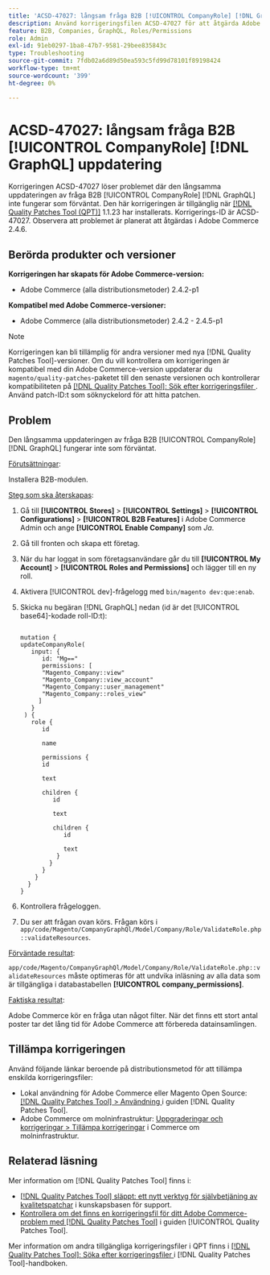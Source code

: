```yaml
---
title: 'ACSD-47027: långsam fråga B2B [!UICONTROL CompanyRole] [!DNL GraphQL] uppdatering'
description: Använd korrigeringsfilen ACSD-47027 för att åtgärda Adobe Commerce-problemet där det finns en långsam uppdatering av B2B [!UICONTROL CompanyRole] [!DNL GraphQL] -frågan.
feature: B2B, Companies, GraphQL, Roles/Permissions
role: Admin
exl-id: 91eb0297-1ba8-47b7-9581-29bee835843c
type: Troubleshooting
source-git-commit: 7fdb02a6d89d50ea593c5fd99d78101f89198424
workflow-type: tm+mt
source-wordcount: '399'
ht-degree: 0%

---
```


# ACSD-47027: långsam fråga B2B [!UICONTROL CompanyRole] [!DNL GraphQL] uppdatering

Korrigeringen ACSD-47027 löser problemet där den långsamma uppdateringen av fråga B2B [!UICONTROL CompanyRole] [!DNL GraphQL] inte fungerar som förväntat. Den här korrigeringen är tillgänglig när [[!DNL Quality Patches Tool (QPT)]](https://experienceleague.adobe.com/en/docs/commerce-operations/tools/quality-patches-tool/quality-patches-tool-to-self-serve-quality-patches) 1.1.23 har installerats. Korrigerings-ID är ACSD-47027. Observera att problemet är planerat att åtgärdas i Adobe Commerce 2.4.6.

## Berörda produkter och versioner

**Korrigeringen har skapats för Adobe Commerce-version:**
* Adobe Commerce (alla distributionsmetoder) 2.4.2-p1

**Kompatibel med Adobe Commerce-versioner:**
* Adobe Commerce (alla distributionsmetoder) 2.4.2 - 2.4.5-p1

>[!NOTE]
>
>Korrigeringen kan bli tillämplig för andra versioner med nya [!DNL Quality Patches Tool]-versioner. Om du vill kontrollera om korrigeringen är kompatibel med din Adobe Commerce-version uppdaterar du `magento/quality-patches`-paketet till den senaste versionen och kontrollerar kompatibiliteten på [[!DNL Quality Patches Tool]: Sök efter korrigeringsfiler ](https://experienceleague.adobe.com/tools/commerce-quality-patches/index.html). Använd patch-ID:t som söknyckelord för att hitta patchen.

## Problem

Den långsamma uppdateringen av fråga B2B [!UICONTROL CompanyRole] [!DNL GraphQL] fungerar inte som förväntat.

<u>Förutsättningar</u>:

Installera B2B-modulen.

<u>Steg som ska återskapas</u>:

1. Gå till **[!UICONTROL Stores]** > **[!UICONTROL Settings]** > **[!UICONTROL Configurations]** > **[!UICONTROL B2B Features]** i Adobe Commerce Admin och ange **[!UICONTROL Enable Company]** som _Ja_.
1. Gå till fronten och skapa ett företag.
1. När du har loggat in som företagsanvändare går du till **[!UICONTROL My Account]** > **[!UICONTROL Roles and Permissions]** och lägger till en ny roll.
1. Aktivera [!UICONTROL dev]-frågelogg med `bin/magento dev:que:enab`.
1. Skicka nu begäran [!DNL GraphQL] nedan (id är det [!UICONTROL base64]-kodade roll-ID:t):

   <pre><code>
   mutation {
   updateCompanyRole(
      input: {
         id: "Mg=="
         permissions: [
         "Magento_Company::view"
         "Magento_Company::view_account"
         "Magento_Company::user_management"
         "Magento_Company::roles_view"
        ]
      }
    ) {
      role {
         id

         name

         permissions {
         id

         text

         children {
            id

            text

            children {
               id

               text
             }
           }
         }
       }
     }
   }
   </code></pre>

1. Kontrollera frågeloggen.
1. Du ser att frågan ovan körs. Frågan körs i `app/code/Magento/CompanyGraphQl/Model/Company/Role/ValidateRole.php::validateResources`.

<u>Förväntade resultat</u>:

`app/code/Magento/CompanyGraphQl/Model/Company/Role/ValidateRole.php::validateResources` måste optimeras för att undvika inläsning av alla data som är tillgängliga i databastabellen **[!UICONTROL company_permissions]**.

<u>Faktiska resultat</u>:

Adobe Commerce kör en fråga utan något filter. När det finns ett stort antal poster tar det lång tid för Adobe Commerce att förbereda datainsamlingen.

## Tillämpa korrigeringen

Använd följande länkar beroende på distributionsmetod för att tillämpa enskilda korrigeringsfiler:

* Lokal användning för Adobe Commerce eller Magento Open Source: [[!DNL Quality Patches Tool] > Användning ](/help/tools/quality-patches-tool/usage.md) i guiden [!DNL Quality Patches Tool].
* Adobe Commerce om molninfrastruktur: [Uppgraderingar och korrigeringar > Tillämpa korrigeringar](https://experienceleague.adobe.com/docs/commerce-cloud-service/user-guide/develop/upgrade/apply-patches.html) i Commerce om molninfrastruktur. 

## Relaterad läsning

Mer information om [!DNL Quality Patches Tool] finns i:

* [[!DNL Quality Patches Tool] släppt: ett nytt verktyg för självbetjäning av kvalitetspatchar](https://experienceleague.adobe.com/en/docs/commerce-operations/tools/quality-patches-tool/quality-patches-tool-to-self-serve-quality-patches) i kunskapsbasen för support.
* [Kontrollera om det finns en korrigeringsfil för ditt Adobe Commerce-problem med  [!DNL Quality Patches Tool]](/help/tools/quality-patches-tool/patches-available-in-qpt/check-patch-for-magento-issue-with-magento-quality-patches.md) i guiden [!UICONTROL Quality Patches Tool].


Mer information om andra tillgängliga korrigeringsfiler i QPT finns i [[!DNL Quality Patches Tool]: Söka efter korrigeringsfiler ](https://experienceleague.adobe.com/tools/commerce-quality-patches/index.html) i [!DNL Quality Patches Tool]-handboken.
